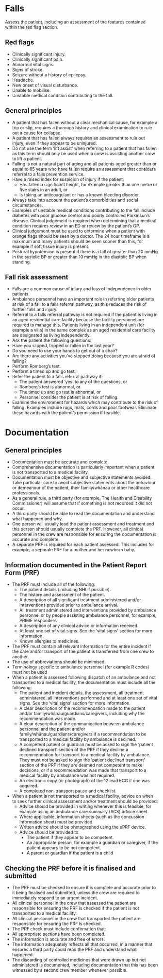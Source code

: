 # Falls

Assess the patient, including an assessment of the features contained within the red flag section.

## Red flags

- Clinically significant injury.
- Clinically significant pain.
- Abnormal vital signs.
- Signs of stroke.
- Seizure without a history of epilepsy.
- Headache.
- New onset of visual disturbance.
- Unable to mobilise.
- Unstable medical condition contributing to the fall.

## General principles

- A patient that has fallen without a clear mechanical cause, for example a trip or slip, requires a thorough
history and clinical examination to rule out a cause for collapse.
- A patient that has fallen always requires an assessment to rule out injury, even if they appear to be
uninjured.
- Do not use the term ‘lift assist’ when referring to a patient that has fallen as this term should only be used
when a crew is assisting another crew to lift a patient.
- Falling is not a natural part of aging and all patients aged greater than or equal to 65 years who have
fallen require an assessment that considers referral to a falls prevention service.
- Have a raised index for suspicion of injury if the patient:
  - Has fallen a significant height, for example greater than one metre or five stairs in an adult, or
  - Is taking an anticoagulant or has a known bleeding disorder.
- Always take into account the patient’s comorbidities and social circumstances.
- Examples of unstable medical conditions contributing to the fall include diabetes with poor glucose
control and poorly controlled Parkinson’s disease. Clinical judgement is required when determining that a
medical condition requires review in an ED or review by the patient’s GP.
- Clinical judgement must be used to determine when a patient with orange flags should be seen by a
doctor. The 24 hour timeframe is a maximum and many patients should be seen sooner than this, for
example if soft tissue injury is present.
- Postural hypotension is present if there is a fall of greater than 20 mmHg in the systolic BP or greater than
10 mmHg in the diastolic BP when standing.

## Fall risk assessment

- Falls are a common cause of injury and loss of independence in older patients.
- Ambulance personnel have an important role in referring older patients at risk of a fall to a falls referral
pathway, as this reduces the risk of further falls and injury.
- Referral to a falls referral pathway is not required if the patient is living in an aged residential care facility
because the facility personnel are required to manage this. Patients living in an independent unit (for
example a villa) in the same complex as an aged residential care facility are designated as living
independently.
- Ask the patient the following questions:
- Have you slipped, tripped or fallen in the last year?
- Do you need to use your hands to get out of a chair?
- Are there any activities you’ve stopped doing because you are afraid of falling?
- Perform Romberg’s test.
- Perform a timed up and go test.
- Refer the patient to a falls referral pathway if:
  - The patient answered ‘yes’ to any of the questions, or
  - Romberg’s test is abnormal, or
  - The timed up and go test is abnormal, or
  - Personnel consider the patient is at risk of falling.
- Examine the environment for hazards which may contribute to the risk of falling. Examples include rugs,
mats, cords and poor footwear. Eliminate these hazards with the patient’s permission if feasible.

# Documentation

## General principles

- Documentation must be accurate and complete.
- Comprehensive documentation is particularly important when a patient is not transported to a medical
facility.
- Documentation must be objective and subjective statements avoided. Take particular care to avoid
subjective statements about the behaviour or demeanour of the patient, their family/whānau or other
healthcare professionals.
- As a general rule, a third party (for example, The Health and Disability Commissioner) will assume that if
something is not recorded it did not occur.
- A third party should be able to read the documentation and understand what happened and why.
- One person will usually lead the patient assessment and treatment and this person should usually
complete the PRF. However, all clinical personnel in the crew are responsible for ensuring the
documentation is accurate and complete.
- A separate PRF is required for each patient assessed. This includes for example, a separate PRF for a
mother and her newborn baby.

## Information documented in the Patient Report Form (PRF)

- The PRF must include all of the following:
  - The patient details (including NHI if possible).
  - The history and assessment of the patient.
  - A description of all significant treatment administered and/or interventions provided prior to
ambulance arrival.
  - All treatment administered and interventions provided by ambulance personnel or by people
assisting ambulance personnel, for example, PRIME responders.
  - A description of any clinical advice or information received.
  - At least one set of vital signs. See the ‘vital signs’ section for more information.
  - Known allergies to medicines.
- The PRF must contain all relevant information for the entire incident if the care and/or transport of the
patient is transferred from one crew to another.
- The use of abbreviations should be minimised.
- Terminology specific to ambulance personnel (for example R codes) must not be used
- When a patient is assessed following dispatch of an ambulance and not transported to a medical facility,
the documentation must include all the following:
  - The patient and incident details, the assessment, all treatment administered, all interventions
performed and at least one set of vital signs. See the ‘vital signs’ section for more information.
  - A clear description of the recommendation made to the patient and/or
family/whānau/guardians/caregivers, including why the recommendation was made.
  - A clear description of the communication between ambulance personnel and the patient and/or
family/whānau/guardians/caregivers if a recommendation to be transported to a medical facility by
ambulance is declined.
  - A competent patient or guardian must be asked to sign the ‘patient declined transport’ section of the
PRF if they decline a recommendation for transport to a medical facility by ambulance. They must not
be asked to sign the ‘patient declined transport’ section of the PRF if they are deemed not
competent to make decisions, or if a recommendation was made that transport to a medical facility
by ambulance was not required.
  - An electronic copy (or photograph) of the 12 lead ECG if one was acquired.
  - A completed non-transport pause and checklist.
- When a patient is not transported to a medical facility, advice on when to seek further clinical assessment
and/or treatment should be provided:
  - Advice should be provided in writing whenever this is feasible, for example using an ambulance care
summary (ACS) advice sheet.
  - Where applicable, information sheets (such as the concussion information sheet) must be provided.
  - Written advice should be photographed using the ePRF device.
  - Advice should be provided to:
    - The patient if they appear to be competent.
    - An appropriate person, for example a guardian or caregiver, if the patient appears to be not
competent.
    - A parent or guardian if the patient is a child

## Checking the PRF before it is finalised and submitted

- The PRF must be checked to ensure it is complete and accurate prior to it being finalised and submitted,
unless the crew are required to immediately respond to an urgent incident.
- All clinical personnel in the crew that assessed the patient are responsible for ensuring the PRF is checked
if the patient is not transported to a medical facility.
- All clinical personnel in the crew that transported the patient are responsible for ensuring the PRF is
checked.
- The PRF check must include confirmation that:
- All appropriate sections have been completed.
- The information is accurate and free of errors.
- The information adequately reflects all that occurred, in a manner that ensures a third party could
read the PRF and understand what happened.
- The discarding of controlled medicines that were drawn up but not administered is documented,
including documentation that this has been witnessed by a second crew member whenever possible.
